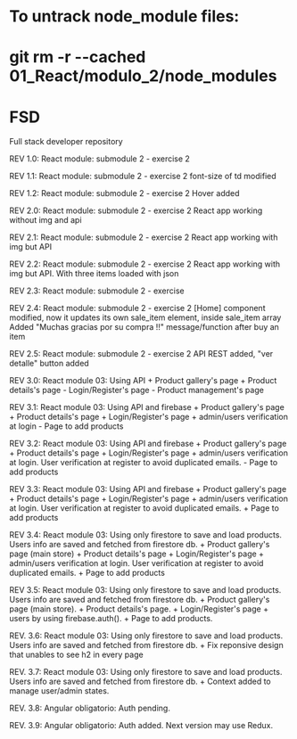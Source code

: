 # To untrack node_module files:
# git rm -r --cached 01_React/modulo_2/node_modules
# FSD
Full stack developer repository

REV 1.0:
  React module:
    submodule 2 - exercise 2
    
REV 1.1:
 React module:
      submodule 2 - exercise 2
      font-size of td modified
      
REV 1.2:
 React module:
      submodule 2 - exercise 2
      Hover added
      
REV 2.0:
 React module:
      submodule 2 - exercise 2
      React app working without img and api
      
REV 2.1:
 React module:
      submodule 2 - exercise 2
      React app working with img but API
      
REV 2.2:
 React module:
      submodule 2 - exercise 2
      React app working with img but API. With three items loaded with json
      
REV 2.3:
 React module:
      submodule 2 - exercise 

REV 2.4:
 React module:
      submodule 2 - exercise 2
      [Home] component modified, now it updates its own sale_item element, inside sale_item array
      Added "Muchas gracias por su compra !!" message/function after buy an item
      
REV 2.5:
 React module:
      submodule 2 - exercise 2
      API REST added, "ver detalle" button added

REV 3.0:
 React module 03: Using API
     + Product gallery's page
     + Product details's page
     - Login/Register's page
     - Product management's page

REV 3.1:
 React module 03: Using API and firebase
     + Product gallery's page
     + Product details's page
     + Login/Register's page + admin/users verification at login
     - Page to add products

REV 3.2:
          React module 03: Using API and firebase
               + Product gallery's page
               + Product details's page
               + Login/Register's page + admin/users verification at login. User verification at register to avoid duplicated emails.
               - Page to add products

REV 3.3:
          React module 03: Using API and firebase
               + Product gallery's page
               + Product details's page
               + Login/Register's page + admin/users verification at login. User verification at register to avoid duplicated emails.
               + Page to add products

REV 3.4:
          React module 03: Using only firestore to save and load products. Users info are saved and fetched from firestore db. 
               + Product gallery's page (main store)
               + Product details's page
               + Login/Register's page + admin/users verification at login. User verification at register to avoid duplicated emails.
               + Page to add products

REV 3.5:
          React module 03: Using only firestore to save and load products. Users info are saved and fetched from firestore db. 
               + Product gallery's page (main store).
               + Product details's page.
               + Login/Register's page + users by using firebase.auth().
               + Page to add products.

REV. 3.6:
          React module 03: Using only firestore to save and load products. Users info are saved and fetched from firestore db. 
               + Fix reponsive design that unables to see h2 in every page

REV. 3.7:
          React module 03: Using only firestore to save and load products. Users info are saved and fetched from firestore db. 
               + Context added to manage user/admin states.

REV. 3.8:
          Angular obligatorio: Auth pending.

REV. 3.9:
          Angular obligatorio: Auth added. Next version may use Redux.





